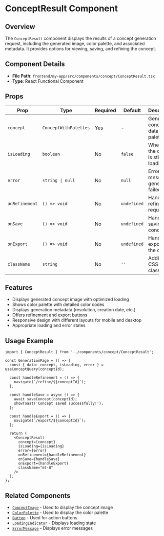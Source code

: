 # ConceptResult Component

## Overview

The `ConceptResult` component displays the results of a concept generation request, including the generated image, color palette, and associated metadata. It provides options for viewing, saving, and refining the concept.

## Component Details

- **File Path**: `frontend/my-app/src/components/concept/ConceptResult.tsx`
- **Type**: React Functional Component

## Props

| Prop             | Type                  | Required | Default      | Description                                      |
|------------------|----------------------|----------|--------------|--------------------------------------------------|
| `concept`        | `ConceptWithPalettes` | Yes      | -            | Generated concept data with palettes             |
| `isLoading`      | `boolean`            | No       | `false`      | Whether the concept is still loading             |
| `error`          | `string \| null`     | No       | `null`       | Error message if generation failed               |
| `onRefinement`   | `() => void`         | No       | `undefined`  | Handler for refinement request                   |
| `onSave`         | `() => void`         | No       | `undefined`  | Handler for saving the concept                   |
| `onExport`       | `() => void`         | No       | `undefined`  | Handler for exporting the concept                |
| `className`      | `string`             | No       | `''`         | Additional CSS classes                           |

## Features

- Displays generated concept image with optimized loading
- Shows color palette with detailed color codes
- Displays generation metadata (resolution, creation date, etc.)
- Offers refinement and export buttons
- Responsive design with different layouts for mobile and desktop
- Appropriate loading and error states

## Usage Example

```tsx
import { ConceptResult } from '../components/concept/ConceptResult';

const GenerationPage = () => {
  const { data: concept, isLoading, error } = useConceptQuery(conceptId);
  
  const handleRefinement = () => {
    navigate(`/refine/${conceptId}`);
  };
  
  const handleSave = async () => {
    await saveConcept(conceptId);
    showToast('Concept saved successfully!');
  };
  
  const handleExport = () => {
    navigate(`/export/${conceptId}`);
  };
  
  return (
    <ConceptResult
      concept={concept}
      isLoading={isLoading}
      error={error}
      onRefinement={handleRefinement}
      onSave={handleSave}
      onExport={handleExport}
      className="mt-8"
    />
  );
};
```

## Related Components

- [`ConceptImage`](./ConceptImage.md) - Used to display the concept image
- [`ColorPalette`](../ui/ColorPalette.md) - Used to display the color palette
- [`Button`](../ui/Button.md) - Used for action buttons
- [`LoadingIndicator`](../ui/LoadingIndicator.md) - Displays loading state
- [`ErrorMessage`](../ui/ErrorMessage.md) - Displays error messages 